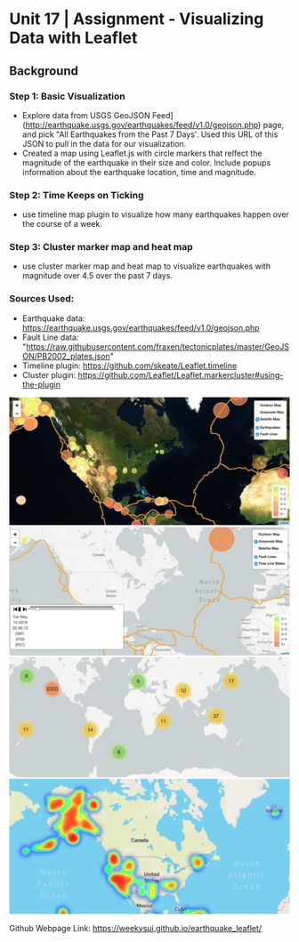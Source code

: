 # Unit 17 | Assignment - Visualizing Data with Leaflet

## Background

### Step 1: Basic Visualization
- Explore data from USGS GeoJSON Feed](http://earthquake.usgs.gov/earthquakes/feed/v1.0/geojson.php) page, and pick "All Earthquakes from the Past 7 Days'. Used this URL of this JSON to pull in the data for our visualization. 
- Created a map using Leaflet.js with circle markers that relfect the magnitude of the earthquake in their size and color. Include popups information about the earthquake location, time and magnitude. 

### Step 2: Time Keeps on Ticking
- use timeline map plugin to visualize how many earthquakes happen over the course of a week. 

### Step 3: Cluster marker map and heat map 
- use cluster marker map and heat map to visualize earthquakes with magnitude over 4.5 over the past 7 days. 

### Sources Used:
- Earthquake data: https://earthquake.usgs.gov/earthquakes/feed/v1.0/geojson.php
- Fault Line data: "https://raw.githubusercontent.com/fraxen/tectonicplates/master/GeoJSON/PB2002_plates.json"
- Timeline plugin: https://github.com/skeate/Leaflet.timeline
- Cluster plugin: https://github.com/Leaflet/Leaflet.markercluster#using-the-plugin 
<img src="map1.png">
<img src="timeline.png">
<img src = "cluster.png">
<img src = "heat.png">

Github Webpage Link: https://weekysui.github.io/earthquake_leaflet/
